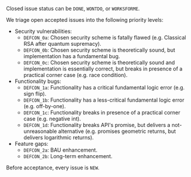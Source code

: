 Closed issue status can be `DONE`, `WONTDO`, or `WORKSFORME`.

We triage open accepted issues into the following priority levels:
* Security vulnerabilities:
  * `DEFCON_0a`: Chosen security scheme is fatally flawed (e.g. Classical RSA after quantum supremacy).
  * `DEFCON_0b`: Chosen security scheme is theoretically sound, but implementation has a fundamental bug.
  * `DEFCON_0c`: Chosen security scheme is theoretically sound and implementation is essentially correct,
                but breaks in presence of a practical corner case (e.g. race condition).
* Functionality bugs:
  * `DEFCON_1a`: Functionality has a critical fundamental logic error (e.g. sign flip).
  * `DEFCON_1b`: Functionality has a less-critical fundamental logic error (e.g. off-by-one).
  * `DEFCON_1c`: Functionality breaks in presence of a practical corner case (e.g. negative int).
  * `DEFCON_1d`: Functionality breaks API's promise, but delivers a not-unreasonable alternative
                (e.g. promises geometric returns, but delivers logarithmic returns).
* Feature gaps:
  * `DEFCON_2a`: BAU enhancement.
  * `DEFCON_2b`: Long-term enhancement.

Before acceptance, every issue is `NEW`.
